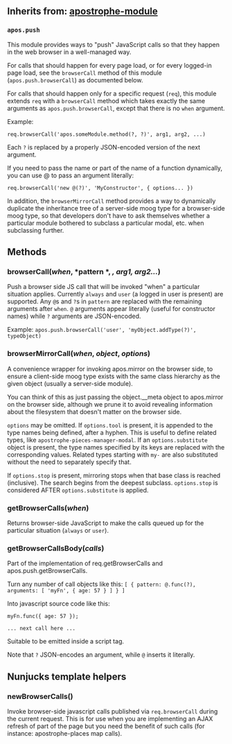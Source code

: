 ## Inherits from: [apostrophe-module](../apostrophe-module/README.md)
### `apos.push`
This module provides ways to "push" JavaScript calls so that they happen in the
web browser in a well-managed way.

For calls that should happen for every page load, or for every logged-in page load,
see the `browserCall` method of this module (`apos.push.browserCall`) as documented
below.

For calls that should happen only for a specific request (`req`), this module
extends `req` with a `browserCall` method which takes exactly the same arguments
as `apos.push.browserCall`, except that there is no `when` argument.

Example:

```
req.browserCall('apos.someModule.method(?, ?)', arg1, arg2, ...)
```

Each `?` is replaced by a properly JSON-encoded version of the
next argument.

If you need to pass the name or part of the name of a
function dynamically, you can use @ to pass an argument
literally:

```
req.browserCall('new @(?)', 'MyConstructor', { options... })
```

In addition, the `browserMirrorCall` method provides a way to dynamically
duplicate the inheritance tree of a server-side moog type for a browser-side
moog type, so that developers don't have to ask themselves whether a particular
module bothered to subclass a particular modal, etc. when subclassing further.


## Methods
### browserCall(*when*, *pattern *, *, arg1, arg2...*)
Push a browser side JS call that will be invoked "when"
a particular situation applies. Currently `always` and
`user` (a logged in user is present) are supported. Any
`@`s and `?`s in `pattern` are replaced with the remaining arguments
after `when`. `@` arguments appear literally (useful for
constructor names) while `?` arguments are JSON-encoded.

Example:
`apos.push.browserCall('user', 'myObject.addType(?)', typeObject)`
### browserMirrorCall(*when*, *object*, *options*)
A convenience wrapper for invoking apos.mirror
on the browser side, to ensure a client-side
moog type exists with the same class hierarchy
as the given object (usually a server-side module).

You can think of this as just passing the object.__meta
object to apos.mirror on the browser side, although
we prune it to avoid revealing information about the
filesystem that doesn't matter on the browser side.

`options` may be omitted. If `options.tool` is present,
it is appended to the type names being defined, after a hyphen.
This is useful to define related types, like `apostrophe-pieces-manager-modal`.
If an `options.substitute` object is present, the type names specified by
its keys are replaced with the corresponding values. Related types starting with
`my-` are also substituted without the need to separately specify that.

If `options.stop` is present, mirroring stops when that base class
is reached (inclusive). The search begins from the deepest subclass.
`options.stop` is considered AFTER `options.substitute` is applied.
### getBrowserCalls(*when*)
Returns browser-side JavaScript to make the calls
queued up for the particular situation (`always`
or `user`).
### getBrowserCallsBody(*calls*)
Part of the implementation of req.getBrowserCalls and
apos.push.getBrowserCalls.

Turn any number of call objects like this:
`[ { pattern: @.func(?), arguments: [ 'myFn', { age: 57 } ] } ]`

Into javascript source code like this:

`myFn.func({ age: 57 });`

`... next call here ...`

Suitable to be emitted inside a script tag.

Note that `?` JSON-encodes an argument, while `@` inserts it literally.
## Nunjucks template helpers
### newBrowserCalls()
Invoke browser-side javascript calls published
via `req.browserCall` during the current request.
This is for use when you are implementing an AJAX refresh
of part of the page but you need the benefit of such calls
(for instance: apostrophe-places map calls).

